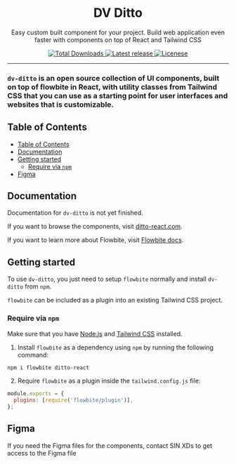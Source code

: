 <div align="center">
  <h1>DV Ditto</h1>
  <p>
    Easy custom built component for your project. Build web application even faster with components on top of React and Tailwind CSS
  </p>
  <p>
    <a href="https://www.npmjs.com/package/ditto-react">
      <img src="https://img.shields.io/npm/dt/ditto-react.svg" alt="Total Downloads">
    </a>
    <a href="https://badge.fury.io/js/ditto-react">
      <img alt="Latest release" src="https://badge.fury.io/js/ditto-react.svg">
    </a>
    <a href="https://flowbite.com/docs/getting-started/license/">
      <img src="https://img.shields.io/badge/license-MIT-blue" alt="Licenese">
    </a>
  </p>
</div>

---

### `dv-ditto` is an open source collection of UI components, built on top of flowbite in React, with utility classes from Tailwind CSS that you can use as a starting point for user interfaces and websites that is customizable.

## Table of Contents

- [Table of Contents](#table-of-contents)
- [Documentation](#documentation)
- [Getting started](#getting-started)
  - [Require via `npm`](#require-via-npm)
- [Figma](#figma)

## Documentation

Documentation for `dv-ditto` is not yet finished.

If you want to browse the components, visit [ditto-react.com](https://ditt.bcgdv.com/).

If you want to learn more about Flowbite, visit [Flowbite docs](https://flowbite.comhttps://flowbite.com/docs/getting-started/introduction/).

## Getting started

To use `dv-ditto`, you just need to setup `flowbite` normally and install `dv-ditto` from `npm`.

`flowbite` can be included as a plugin into an existing Tailwind CSS project.

### Require via `npm`

Make sure that you have <a href="https://nodejs.org/en/" rel="nofollow" >Node.js</a> and <a href="https://tailwindcss.com/" rel="nofollow" >Tailwind CSS</a> installed.

1. Install `flowbite` as a dependency using `npm` by running the following command:

```bash
npm i flowbite ditto-react
```

2. Require `flowbite` as a plugin inside the `tailwind.config.js` file:

```javascript
module.exports = {
  plugins: [require('flowbite/plugin')],
};
```

## Figma

If you need the Figma files for the components, contact SIN XDs to get access to the Figma file
